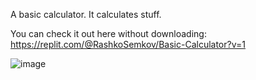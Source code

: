 A basic calculator. It calculates stuff.

You can check it out here without downloading:
https://replit.com/@RashkoSemkov/Basic-Calculator?v=1



![image](https://github.com/rsemkov/Basic-Calculator/assets/136321984/17cfc0ca-0260-414c-918d-3f825c0e7f73)
